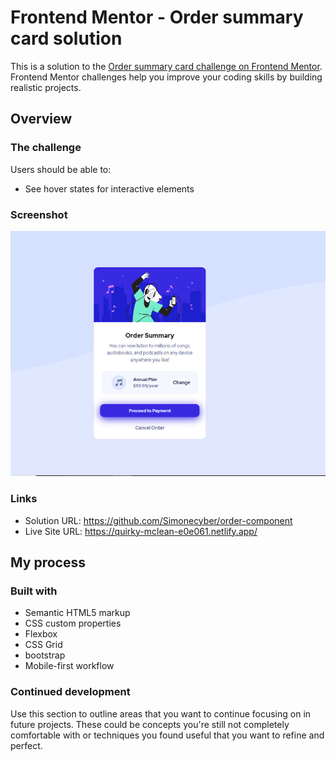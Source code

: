 # Frontend Mentor - Order summary card solution

This is a solution to the [Order summary card challenge on Frontend Mentor](https://www.frontendmentor.io/challenges/order-summary-component-QlPmajDUj). Frontend Mentor challenges help you improve your coding skills by building realistic projects. 


## Overview

### The challenge

Users should be able to:

- See hover states for interactive elements

### Screenshot

![screen](/screen.png)



### Links

- Solution URL: https://github.com/Simonecyber/order-component
- Live Site URL: https://quirky-mclean-e0e061.netlify.app/

## My process

### Built with

- Semantic HTML5 markup
- CSS custom properties
- Flexbox
- CSS Grid
- bootstrap
- Mobile-first workflow


### Continued development

Use this section to outline areas that you want to continue focusing on in future projects. These could be concepts you're still not completely comfortable with or techniques you found useful that you want to refine and perfect.


